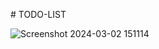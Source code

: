 #   T O D O - L I S T 

![Screenshot 2024-03-02 151114](https://github.com/HarshSharmaaaaaa/TODO-LIST/assets/126580097/26aacc7c-f376-4fda-b136-95eb8af5a58d)






 
 
